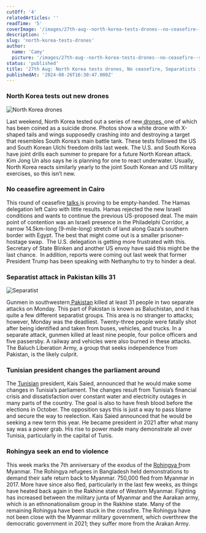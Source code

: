 ```yaml
---
cutOff: '4'
relatedArticles: ''
readTime: '5'
coverImage: '/images/27th-aug--north-korea-tests-drones--no-ceasefire--separatists-in-pakistan-kill-31-a-c1md-E1MD.webp'
description: ''
slug: 'north-korea-tests-drones'
author:
  name: 'Camy'
  picture: '/images/27th-aug--north-korea-tests-drones--no-ceasefire--separatists-in-pakistan-kill-31-a-IzNj.webp'
status: 'published'
title: '27th Aug: North Korea tests drones, No ceasefire, Separatists in Pakistan kill 31'
publishedAt: '2024-08-26T16:30:47.000Z'
---
```


### North Korea tests out new drones

![North Korea drones](/images/27th-aug--north-korea-tests-drones--no-ceasefire--separatists-in-pakistan-kill-31-a-c1MD.webp)

Last weekend, North Korea tested out a series of new[ drones, ](https://apnews.com/article/korea-kim-jong-un-suicide-drones-922a06354df8d10cb778e503632fe9f2)one of which has been coined as a suicide drone. Photos show a white drone with X-shaped tails and wings supposedly crashing into and destroying a target that resembles South Korea’s main battle tank. These tests followed the US and South Korean Ulchi freedom drills last week. The U.S. and South Korea have joint drills each summer to prepare for a future North Korean attack. Kim Jong Un also says he is planning for one to react underwater. Usually, North Korea reacts similarly yearly to the joint South Korean and US military exercises, so this isn’t new.

### No ceasefire agreement in Cairo

This round of ceasefire [talks ](https://www.aljazeera.com/news/2024/8/25/gaza-ceasefire-hopes-hang-in-balance-as-hamas-delegation-leaves-cairo)is proving to be empty-handed. The Hamas delegation left Cairo with little results. Hamas rejected the new Israeli conditions and wants to continue the previous US-proposed deal. The main point of contention was an Israeli presence in the Philadelphi Corridor, a narrow 14.5km-long (9-mile-long) stretch of land along Gaza’s southern border with Egypt. The best that might come out is a smaller prisoner-hostage swap.  The U.S. delegation is getting more frustrated with this. Secretary of State Blinken and another US envoy have said this might be the last chance.  In addition, reports were coming out last week that former President Trump has been speaking with Nethanyhu to try to hinder a deal.

### Separatist attack in Pakistan kills 31

![Separatist](/images/27th-aug--north-korea-tests-drones--no-ceasefire--separatists-in-pakistan-kill-31-b-cxOD.webp)

Gunmen in southwestern[ Pakistan](https://www.npr.org/2024/08/26/g-s1-19547/gunmen-attacks-southwestern-pakistan) killed at least 31 people in two separate attacks on Monday. This part of Pakistan is known as Baluchistan, and it has quite a few different separatist groups. This area is no stranger to attacks; however, Monday was the deadliest. Twenty-three people were fatally shot after being identified and taken from buses, vehicles, and trucks. In a separate attack, gunmen killed at least nine people, four police officers and five passersby. A railway and vehicles were also burned in these attacks. The Baluch Liberation Army, a group that seeks independence from Pakistan, is the likely culprit.

### **Tunisian president changes the parliament around**

The [Tunisian](https://www.reuters.com/world/africa/tunisians-protest-against-presidents-power-grab-opposition-deepens-2021-09-26/) president, Kais Saied, announced that he would make some changes in Tunisia’s parliament. The changes result from Tunisia’s financial crisis and dissatisfaction over constant water and electricity outages in many parts of the country. The goal is also to have fresh blood before the elections in October. The opposition says this is just a way to pass blame and secure the way to reelection. Kais Saied announced that he would be seeking a new term this year. He became president in 2021 after what many say was a power grab. His rise to power made many demonstrate all over Tunisia, particularly in the capital of Tunis.

### **Rohingya seek an end to violence**

This week marks the 7th anniversary of the exodus of the [Rohingya f](https://www.aninews.in/news/world/asia/rohingya-refugees-in-bangladesh-hold-rallies-in-camps-demand-end-to-violence-safe-return-to-myanmar20240826131441/)rom Myanmar. The Rohingya refugees in Bangladesh held demonstrations to demand their safe return back to Myanmar. 750,000 fled from Myanmar in 2017. More have since also fled, particularly in the last few weeks, as things have heated back again in the Rakhine state of Western Myanmar. Fighting has increased between the military junta of Myanmar and the Aarakan army, which is an ethnonationalism group in the Rakhine state. Many of the remaining Rohingya have been stuck in the crossfire. The Rohingya have not been close with the Myanmar military government, which overthrew the democratic government in 2021; they suffer more from the Arakan Army.

### 